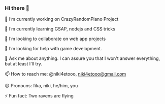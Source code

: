 ### Hi there 👋

🔭 I’m currently working on CrazyRandomPiano Project

🌱 I’m currently learning GSAP, nodejs and CSS tricks

👯 I’m looking to collaborate on web app projects

🤔 I’m looking for help with game development.

💬 Ask me about anything. I can assure you that I won't answer everything, but at least I'll try.

📫 How to reach me: @niki4etooo, niki4etooo@gmail.com

😄 Pronouns: fika, niki, he/him, you

⚡ Fun fact: Two ravens are flying
